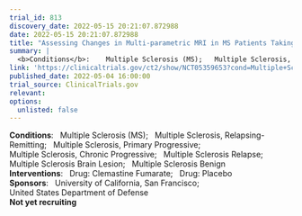 ```yaml
---
trial_id: 813
discovery_date: 2022-05-15 20:21:07.872988
date: 2022-05-15 20:21:07.872988
title: "Assessing Changes in Multi-parametric MRI in MS Patients Taking Clemastine Fumarate as a Myelin Repair Therapy"
summary: |
  <b>Conditions</b>:    Multiple Sclerosis (MS);   Multiple Sclerosis, Relapsing-Remitting;   Multiple Sclerosis, Primary Progressive;   Multiple Sclerosis, Chronic Progressive;   Multiple Sclerosis Relapse;   Multiple Sclerosis Brain Lesion;   Multiple Sclerosis Benign<br /><b>Interventions</b>:    Drug: Clemastine Fumarate;   Drug: Placebo<br /><b>Sponsors</b>:    University of California, San Francisco;   United States Department of Defense<br /><b>Not yet recruiting</b>
link: 'https://clinicaltrials.gov/ct2/show/NCT05359653?cond=Multiple+Sclerosis&sfpd_d=14&sel_rss=new14'
published_date: 2022-05-04 16:00:00
trial_source: ClinicalTrials.gov
relevant: 
options:
  unlisted: false
---
```

<b>Conditions</b>:    Multiple Sclerosis (MS);   Multiple Sclerosis, Relapsing-Remitting;   Multiple Sclerosis, Primary Progressive;   Multiple Sclerosis, Chronic Progressive;   Multiple Sclerosis Relapse;   Multiple Sclerosis Brain Lesion;   Multiple Sclerosis Benign<br /><b>Interventions</b>:    Drug: Clemastine Fumarate;   Drug: Placebo<br /><b>Sponsors</b>:    University of California, San Francisco;   United States Department of Defense<br /><b>Not yet recruiting</b>